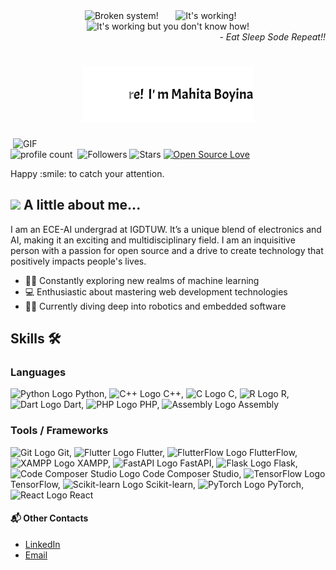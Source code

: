 <div align="center">
  <img src="https://raw.githubusercontent.com/Tarikul-Islam-Anik/Animated-Fluent-Emojis/master/Emojis/Smilies/Face%20with%20Spiral%20Eyes.png" width="10%" alt="Broken system!"/>
  &nbsp;&nbsp;&nbsp;&nbsp;&nbsp;
  <img src="https://raw.githubusercontent.com/Tarikul-Islam-Anik/Animated-Fluent-Emojis/master/Emojis/Smilies/Relieved%20Face.png" width="10%" alt="It's working!"/>
  &nbsp;&nbsp;&nbsp;&nbsp;&nbsp;
  <img src="https://raw.githubusercontent.com/Tarikul-Islam-Anik/Animated-Fluent-Emojis/master/Emojis/Smilies/Astonished%20Face.png" width="10%" alt="It's working but you don't know how!"/>


<div align="right">
  <i> - Eat Sleep Sode Repeat!!</i>
</div>
<h1> 
  <img src="https://github.com/mahita2104/mahita2104/blob/main/name.gif" 👋/> 
</h1>
</div>
<img align="right" alt="GIF" src="https://github.com/SP-XD/SP-XD/blob/main/images/dev-working_rounded.gif?raw=true" width="500"/>

![profile count](https://komarev.com/ghpvc/?username=mahita2104&color=red)&nbsp;
![Followers](https://img.shields.io/github/followers/mahita2104?style=social)
![Stars](https://img.shields.io/github/stars/mahita2104?style=social)
[![Open Source Love](https://badges.frapsoft.com/os/v1/open-source.svg?v=102)](https://github.com/ellerbrock/open-source-badge/)
</div>
Happy :smile: to catch your attention.

## <img src="https://media.giphy.com/media/VgCDAzcKvsR6OM0uWg/giphy.gif" width="50"> A little  about me...  
I am an ECE-AI undergrad at IGDTUW. It’s a unique blend of electronics and AI, making it an exciting and multidisciplinary field. I am an inquisitive person with a passion for open source and a drive to create technology that positively impacts people's lives.

- 🤖🧠 Constantly exploring new realms of machine learning
- 💻 Enthusiastic about mastering web development technologies
- 🤖🔧 Currently diving deep into robotics and embedded software


## Skills 🛠️

### Languages
![Python Logo](https://img.icons8.com/color/48/000000/python.png) Python, 
![C++ Logo](https://img.icons8.com/color/48/000000/c-plus-plus-logo.png) C++,
![C Logo](https://img.icons8.com/color/48/000000/c-programming.png) C,
![R Logo](https://img.icons8.com/color/48/000000/r.png) R,
![Dart Logo](https://img.icons8.com/color/48/000000/dart.png) Dart,
![PHP Logo](https://img.icons8.com/color/48/000000/php.png) PHP,
![Assembly Logo](https://img.icons8.com/color/48/000000/assembly.png) Assembly

### Tools / Frameworks
![Git Logo](https://img.icons8.com/color/48/000000/git.png) Git,
![Flutter Logo](https://img.icons8.com/color/48/000000/flutter.png) Flutter,
![FlutterFlow Logo](https://img.icons8.com/color/48/000000/flutter.png) FlutterFlow,
![XAMPP Logo](https://www.google.com/url?sa=i&url=https%3A%2F%2Ficon-icons.com%2Ficon%2Fxampp%2F94513&psig=AOvVaw0ug2e_yKFxb6zrx76xMY8G&ust=1720203691939000&source=images&cd=vfe&opi=89978449&ved=0CBEQjRxqFwoTCOCp8bGAjocDFQAAAAAdAAAAABAE) XAMPP,
![FastAPI Logo](https://img.icons8.com/dusk/48/000000/api-settings.png) FastAPI,
![Flask Logo](https://img.icons8.com/ios-filled/50/000000/flask.png) Flask,
![Code Composer Studio Logo](https://img.icons8.com/color/48/000000/visual-studio-code-2019.png) Code Composer Studio,
![TensorFlow Logo](https://img.icons8.com/color/48/000000/tensorflow.png) TensorFlow,
![Scikit-learn Logo](https://img.icons8.com/color/48/000000/scikit-learn.png) Scikit-learn,
![PyTorch Logo](https://img.icons8.com/?size=100&id=jH4BpkMnRrU5&format=png&color=000000) PyTorch,
![React Logo](https://img.icons8.com/color/48/000000/react-native.png) React


#### 📬 Other Contacts
- [LinkedIn](https://www.linkedin.com/in/ashita-boyina-b99ba9153/)
- [Email](cOde.A4sh@gmail.com)
